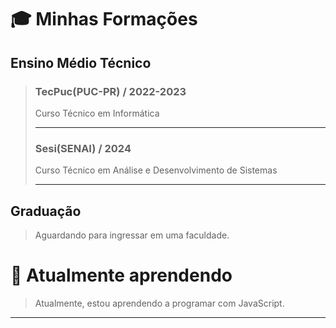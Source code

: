 # 🎓 Minhas Formações
## Ensino Médio Técnico
> ### TecPuc(PUC-PR) / 2022-2023
> 
> Curso Técnico em Informática
>
> ___ 
>
> ### Sesi(SENAI) / 2024
> 
> Curso Técnico em Análise e Desenvolvimento de Sistemas
>___
> 
## Graduação
> Aguardando para ingressar em uma faculdade.
# 🌱 Atualmente aprendendo
> Atualmente, estou aprendendo a programar com JavaScript.
___

<!--
**LorenzoBordignon07/LorenzoBordignon07** is a ✨ _special_ ✨ repository because its `README.md` (this file) appears on your GitHub profile.

Here are some ideas to get you started:

- 🔭 I’m currently working on ...
- 🌱 I’m currently learning ...
- 👯 I’m looking to collaborate on ...
- 🤔 I’m looking for help with ...
- 💬 Ask me about ...
- 📫 How to reach me: ...
- 😄 Pronouns: ...
- ⚡ Fun fact: ...
-->
